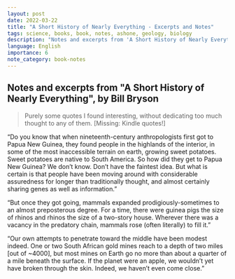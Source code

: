 ```yaml
---
layout: post
date: 2022-03-22
title: "A Short History of Nearly Everything - Excerpts and Notes"
tags: science, books, book, notes, ashone, geology, biology
description: "Notes and excerpts from 'A Short History of Nearly Everything', by Bill Bryson."
language: English
importance: 6
note_category: book-notes
---
```


## Notes and excerpts from "A Short History of Nearly Everything", by Bill Bryson

> Purely some quotes I found interesting, without dedicating too much thought to any of them. \[Missing: Kindle quotes!]

“Do you know that when nineteenth-century anthropologists first got to Papua New Guinea, they found people in the highlands of the interior, in some of the most inaccessible terrain on earth, growing sweet potatoes. Sweet potatoes are native to South America. So how did they get to Papua New Guinea? We don’t know. Don’t have the faintest idea. But what is certain is that people have been moving around with considerable assuredness for longer than traditionally thought, and almost certainly sharing genes as well as information.”

“But once they got going, mammals expanded prodigiously-sometimes to an almost preposterous degree. For a time, there were guinea pigs the size of rhinos and rhinos the size of a two-story house. Wherever there was a vacancy in the predatory chain, mammals rose (often literally) to fill it.”

“Our own attempts to penetrate toward the middle have been modest indeed. One or two South African gold mines reach to a depth of two miles [out of ~4000], but most mines on Earth go no more than about a quarter of a mile beneath the surface. If the planet were an apple, we wouldn’t yet have broken through the skin. Indeed, we haven’t even come close.”


